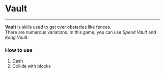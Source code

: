 # Vault

---

**Vault** is skills used to get over obstacles like fences.  
There are numerous variations. In this game, you can use *Speed Vault* and *Kong Vault*.

### How to use

1. [Dash](dash.md)
2. Collide with blocks